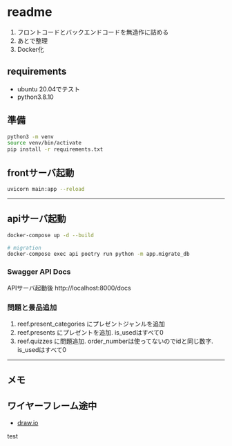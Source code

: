 # readme

1. フロントコードとバックエンドコードを無造作に詰める
1. あとで整理
1. Docker化



## requirements

* ubuntu 20.04でテスト
* python3.8.10


## 準備

```bash
python3 -m venv
source venv/bin/activate
pip install -r requirements.txt

```

## frontサーバ起動

```bash
uvicorn main:app --reload
```

---

## apiサーバ起動

```bash
docker-compose up -d --build

# migration
docker-compose exec api poetry run python -m app.migrate_db
```

### Swagger API Docs

APIサーバ起動後
http://localhost:8000/docs

### 問題と景品追加

1. reef.present_categories にプレゼントジャンルを追加
2. reef.presents にプレゼントを追加. is_usedはすべて0
3. reef.quizzes に問題追加. order_numberは使ってないのでidと同じ数字. is_usedはすべて0

---

## メモ

## ワイヤーフレーム途中

* [draw.io](https://drive.google.com/file/d/10_TuLvSiAlLqwT481x0TwDVYuAvxnWMN/view?usp=sharing)

test
